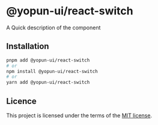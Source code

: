 # @yopun-ui/react-switch

A Quick description of the component

## Installation

```sh
pnpm add @yopun-ui/react-switch
# or
npm install @yopun-ui/react-switch
# or
yarn add @yopun-ui/react-switch
```

## Licence

This project is licensed under the terms of the
[MIT license](https://github.com/yopundotcom/yopun-ui/blob/master/LICENSE).
